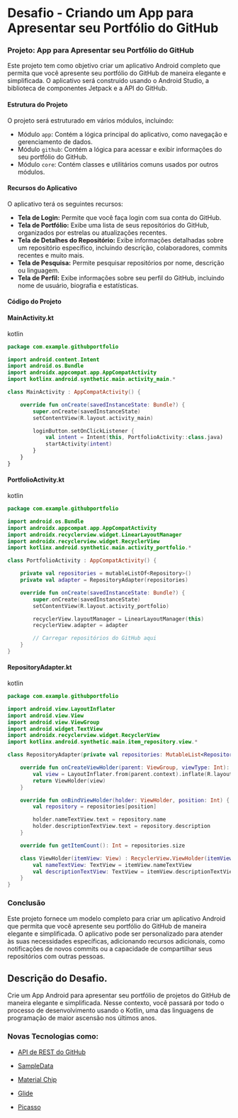 # Desafio - Criando um App para Apresentar seu Portfólio do GitHub


### Projeto: App para Apresentar seu Portfólio do GitHub



Este projeto tem como objetivo criar um aplicativo Android completo que permita que você apresente seu portfólio do GitHub de maneira elegante e simplificada. O aplicativo será construído usando o Android Studio, a biblioteca de componentes Jetpack e a API do GitHub.



#### **Estrutura do Projeto**

O projeto será estruturado em vários módulos, incluindo:

- Módulo `app`: Contém a lógica principal do aplicativo, como navegação e gerenciamento de dados.
- Módulo `github`: Contém a lógica para acessar e exibir informações do seu portfólio do GitHub.
- Módulo `core`: Contém classes e utilitários comuns usados por outros módulos.



#### **Recursos do Aplicativo**

O aplicativo terá os seguintes recursos:

- **Tela de Login:** Permite que você faça login com sua conta do GitHub.
- **Tela de Portfólio:** Exibe uma lista de seus repositórios do GitHub, organizados por estrelas ou atualizações recentes.
- **Tela de Detalhes do Repositório:** Exibe informações detalhadas sobre um repositório específico, incluindo descrição, colaboradores, commits recentes e muito mais.
- **Tela de Pesquisa:** Permite pesquisar repositórios por nome, descrição ou linguagem.
- **Tela de Perfil:** Exibe informações sobre seu perfil do GitHub, incluindo nome de usuário, biografia e estatísticas.



#### **Código do Projeto**

#### **MainActivity.kt**

kotlin

```kotlin
package com.example.githubportfolio

import android.content.Intent
import android.os.Bundle
import androidx.appcompat.app.AppCompatActivity
import kotlinx.android.synthetic.main.activity_main.*

class MainActivity : AppCompatActivity() {

    override fun onCreate(savedInstanceState: Bundle?) {
        super.onCreate(savedInstanceState)
        setContentView(R.layout.activity_main)

        loginButton.setOnClickListener {
            val intent = Intent(this, PortfolioActivity::class.java)
            startActivity(intent)
        }
    }
}
```



#### **PortfolioActivity.kt**

kotlin

```kotlin
package com.example.githubportfolio

import android.os.Bundle
import androidx.appcompat.app.AppCompatActivity
import androidx.recyclerview.widget.LinearLayoutManager
import androidx.recyclerview.widget.RecyclerView
import kotlinx.android.synthetic.main.activity_portfolio.*

class PortfolioActivity : AppCompatActivity() {

    private val repositories = mutableListOf<Repository>()
    private val adapter = RepositoryAdapter(repositories)

    override fun onCreate(savedInstanceState: Bundle?) {
        super.onCreate(savedInstanceState)
        setContentView(R.layout.activity_portfolio)

        recyclerView.layoutManager = LinearLayoutManager(this)
        recyclerView.adapter = adapter

        // Carregar repositórios do GitHub aqui
    }
}
```



#### **RepositoryAdapter.kt**

kotlin

```kotlin
package com.example.githubportfolio

import android.view.LayoutInflater
import android.view.View
import android.view.ViewGroup
import android.widget.TextView
import androidx.recyclerview.widget.RecyclerView
import kotlinx.android.synthetic.main.item_repository.view.*

class RepositoryAdapter(private val repositories: MutableList<Repository>) : RecyclerView.Adapter<RepositoryAdapter.ViewHolder>() {

    override fun onCreateViewHolder(parent: ViewGroup, viewType: Int): ViewHolder {
        val view = LayoutInflater.from(parent.context).inflate(R.layout.item_repository, parent, false)
        return ViewHolder(view)
    }

    override fun onBindViewHolder(holder: ViewHolder, position: Int) {
        val repository = repositories[position]

        holder.nameTextView.text = repository.name
        holder.descriptionTextView.text = repository.description
    }

    override fun getItemCount(): Int = repositories.size

    class ViewHolder(itemView: View) : RecyclerView.ViewHolder(itemView) {
        val nameTextView: TextView = itemView.nameTextView
        val descriptionTextView: TextView = itemView.descriptionTextView
    }
}
```



### **Conclusão**

Este projeto fornece um modelo completo para criar um aplicativo Android que permita que você apresente seu portfólio do GitHub de maneira elegante e simplificada. O aplicativo pode ser personalizado para atender às suas necessidades específicas, adicionando recursos adicionais, como notificações de novos commits ou a capacidade de compartilhar seus repositórios com outras pessoas.







## Descrição do Desafio.

Crie um App Android para apresentar seu portfólio de projetos do GitHub de maneira elegante e simplificada. Nesse contexto, você passará por todo o processo de desenvolvimento usando o Kotlin, uma das linguagens de programação de maior ascensão nos últimos anos. 

### Novas Tecnologias como:

- [API de REST do GitHub](https://docs.github.com/pt/rest)

- [SampleData](https://medium.com/android-news/android-tools-attributes-listitem-sample-data-rocks-bbf49aaa9f07)
- [Material Chip](https://material.io/components/chips/android#using-chips)

- [Glide](https://github.com/bumptech/glide)
- [Picasso](https://square.github.io/picasso/)
